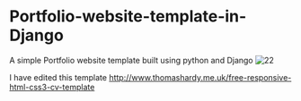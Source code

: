 # Portfolio-website-template-in-Django
A simple Portfolio website template built using python and Django
![22](https://user-images.githubusercontent.com/47993441/70671171-c46d1c80-1c83-11ea-827a-4833c3f238ba.PNG)

I have edited this template http://www.thomashardy.me.uk/free-responsive-html-css3-cv-template
